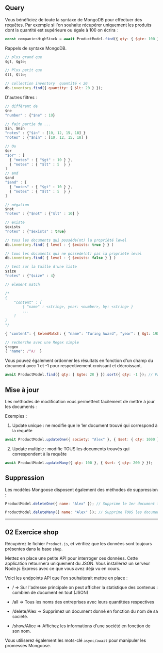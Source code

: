 ## Query

Vous bénéficiez de toute la syntaxe de MongoDB pour effectuer des requêtes. Par exemple si l'on souhaite récupérer uniquement les produits dont la quantité est supérieure ou égale à 100 on écrira :

```js
const companiesHighStock = await ProductModel.find({ qty: { $gte: 100 } });
```

Rappels de syntaxe MongoDB.

```js
// plus grand que
$gt, $gte;

// Plus petit que
$lt, $lte;

// collection inventory  quantité < 20
db.inventory.find({ quantity: { $lt: 20 } });
```

D'autres filtres :

```js
// différent de
$ne
"number" : {"$ne" : 10}

// fait partie de ...
$in, $nin
"notes" : {"$in" : [10, 12, 15, 18] }
"notes" : {"$nin" : [10, 12, 15, 18] }

// Ou
$or
"$or" : [
  { "notes" : { "$gt" : 10 } },
  { "notes" : { "$lt" : 5  } }
]
// and
$and
"$and" : [
  { "notes" : { "$gt" : 10 } },
  { "notes" : { "$lt" : 5  } }
]

// négation
$not
"notes" : {"$not" : {"$lt" : 10} }

// existe
$exists
"notes" : {"$exists" : true}

// tous les documents qui possède(nt) la propriété level
db.inventory.find( { level : { $exists: true } } )

// tous les documents qui ne possède(nt) pas la propriété level
db.inventory.find( { level : { $exists: false } } )

// test sur la taille d'une liste
$size
"notes" : {"$size" : 4}

// element match

/*
{
    "content" : [
        { "name" : <string>, year: <number>, by: <string> }
        ...
    ]
}
*/

{ "content": { $elemMatch: { "name": "Turing Award", "year": { $gt: 1980 } } } }

// recherche avec une Regex simple
$regex
{ "name": /^A/  }

```

Vous pouvez également ordonner les résultats en fonction d'un champ du document avec 1 et -1 pour respectivement croissant et décroissant.

```js
await ProductModel.find({ qty: { $gte: 20 } }).sort({ qty: -1 }); // Par ordre de quantité décroissant
```

## Mise à jour

Les méthodes de modification vous permettent facilement de mettre à jour les documents :

Exemples :

1. Update unique : ne modifie que le 1er document trouvé qui correspond à la requête

```js
await ProductModel.updateOne({ society: "Alex" }, { $set: { qty: 1000 } });
```

2. Update multiple : modifie TOUS les documents trouvés qui correspondent à la requête

```js
await ProductModel.updateMany({ qty: 100 }, { $set: { qty: 200 } });
```

## Suppression

Les modèles Mongoose disposent également des méthodes de suppression :

```js
ProductModel.deleteOne({ name: "Alex" }); // Supprime le 1er document trouvé

ProductModel.deleteMany({ name: "Alex" }); // Supprime TOUS les documents trouvés
```

---

## 02 Exercice shop

Récupérez le fichier `Product.js`, et vérifiez que les données sont toujours présentes dans la base `shop`.

Mettez en place une petite API pour interroger ces données. Cette application retournera uniquement du JSON. Vous installerez un serveur Node.js Express avec ce que vous avez déjà vu en cours.

Voici les endpoints API que l'on souhaiterait mettre en place :

- / => Sur l'adresse principale on peut afficher la statistique des contenus : combien de document en tout (JSON)

- /all => Tous les noms des entreprises avec leurs quantitées respectives

- /delete/Alex => Supprimez un document donné en fonction du nom de sa société.

- /show/Alice => Affichez les informations d'une société en fonction de son nom.

Vous utiliserez également les mots-clé `async/await` pour manipuler les promesses Mongoose.
